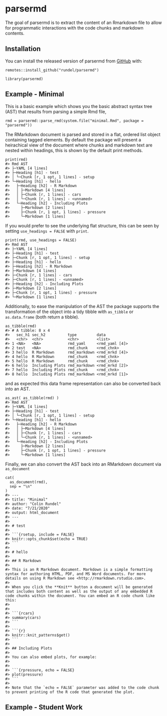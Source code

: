 
<!-- README.md is generated from README.Rmd. Please edit that file -->

parsermd
========

<!-- badges: start -->
<!-- badges: end -->

The goal of parsermd is to extract the content of an Rmarkdown file to
allow for programmatic interactions with the code chunks and markdown
contents.

Installation
------------

You can install the released version of parsermd from
[GitHub](https://github.com/rundel/parsermd) with:

    remotes::install_github("rundel/parsermd")

    library(parsermd)

Example - Minimal
-----------------

This is a basic example which shows you the basic abstract syntax tree
(AST) that results from parsing a simple Rmd file,

    rmd = parsermd::parse_rmd(system.file("minimal.Rmd", package = "parsermd"))

The RMarkdown document is parsed and stored in a flat, ordered list
object containing tagged elements. By default the package will present a
heirachical view of the document where chunks and markdown text are
nested within headings, this is shown by the default print methods.

    print(rmd)
    #> Rmd AST
    #> ├─YAML [4 lines]
    #> ├─Heading [h1] - test
    #> │ └─Chunk [r, 1 opt, 1 lines] - setup
    #> └─Heading [h1] - hello
    #>   ├─Heading [h2] - R Markdown
    #>   │ ├─Markdown [4 lines]
    #>   │ ├─Chunk [r, 1 lines] - cars
    #>   │ └─Chunk [r, 1 lines] - <unnamed>
    #>   └─Heading [h2] - Including Plots
    #>     ├─Markdown [2 lines]
    #>     ├─Chunk [r, 1 opt, 1 lines] - pressure
    #>     └─Markdown [1 lines]

If you would prefer to see the underlying flat structure, this can be
seen by setting `use_headings = FALSE` with `print`.

    print(rmd, use_headings = FALSE)
    #> Rmd AST
    #> ├─YAML [4 lines]
    #> ├─Heading [h1] - test
    #> ├─Chunk [r, 1 opt, 1 lines] - setup
    #> ├─Heading [h1] - hello
    #> ├─Heading [h2] - R Markdown
    #> ├─Markdown [4 lines]
    #> ├─Chunk [r, 1 lines] - cars
    #> ├─Chunk [r, 1 lines] - <unnamed>
    #> ├─Heading [h2] - Including Plots
    #> ├─Markdown [2 lines]
    #> ├─Chunk [r, 1 opt, 1 lines] - pressure
    #> └─Markdown [1 lines]

Additionally, to ease the manipulation of the AST the package supports
the transformation of the object into a tidy tibble with `as_tibble` or
`as.data.frame` (both return a tibble).

    as_tibble(rmd)
    #> # A tibble: 8 x 4
    #>   sec_h1 sec_h2          type         data          
    #>   <chr>  <chr>           <chr>        <list>        
    #> 1 <NA>   <NA>            rmd_yaml     <rmd_yaml [4]>
    #> 2 test   <NA>            rmd_chunk    <rmd_chnk>    
    #> 3 hello  R Markdown      rmd_markdown <rmd_mrkd [4]>
    #> 4 hello  R Markdown      rmd_chunk    <rmd_chnk>    
    #> 5 hello  R Markdown      rmd_chunk    <rmd_chnk>    
    #> 6 hello  Including Plots rmd_markdown <rmd_mrkd [2]>
    #> 7 hello  Including Plots rmd_chunk    <rmd_chnk>    
    #> 8 hello  Including Plots rmd_markdown <rmd_mrkd [1]>

and as expected this data frame representation can also be converted
back into an AST.

    as_ast( as_tibble(rmd) )
    #> Rmd AST
    #> ├─YAML [4 lines]
    #> ├─Heading [h1] - test
    #> │ └─Chunk [r, 1 opt, 1 lines] - setup
    #> └─Heading [h1] - hello
    #>   ├─Heading [h2] - R Markdown
    #>   │ ├─Markdown [4 lines]
    #>   │ ├─Chunk [r, 1 lines] - cars
    #>   │ └─Chunk [r, 1 lines] - <unnamed>
    #>   └─Heading [h2] - Including Plots
    #>     ├─Markdown [2 lines]
    #>     ├─Chunk [r, 1 opt, 1 lines] - pressure
    #>     └─Markdown [1 lines]

Finally, we can also convert the AST back into an RMarkdown document via
`as_document`

    cat(
      as_document(rmd),
      sep = "\n"
    )
    #> ---
    #> title: "Minimal"
    #> author: "Colin Rundel"
    #> date: "7/21/2020"
    #> output: html_document
    #> ---
    #> 
    #> # test
    #> 
    #> ```{rsetup, include = FALSE}
    #> knitr::opts_chunk$set(echo = TRUE)
    #> ```
    #> 
    #> # hello
    #> 
    #> ## R Markdown
    #> 
    #> This is an R Markdown document. Markdown is a simple formatting syntax for authoring HTML, PDF, and MS Word documents. For more details on using R Markdown see <http://rmarkdown.rstudio.com>.
    #> 
    #> When you click the **Knit** button a document will be generated that includes both content as well as the output of any embedded R code chunks within the document. You can embed an R code chunk like this:
    #> 
    #> 
    #> ```{rcars}
    #> summary(cars)
    #> ```
    #> 
    #> ```{r}
    #> knitr::knit_patterns$get()
    #> ```
    #> 
    #> ## Including Plots
    #> 
    #> You can also embed plots, for example:
    #> 
    #> 
    #> ```{rpressure, echo = FALSE}
    #> plot(pressure)
    #> ```
    #> 
    #> Note that the `echo = FALSE` parameter was added to the code chunk to prevent printing of the R code that generated the plot.

Example - Student Work
----------------------
